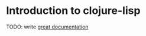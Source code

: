 # Introduction to clojure-lisp

TODO: write [great documentation](http://jacobian.org/writing/great-documentation/what-to-write/)
